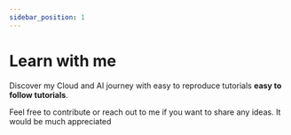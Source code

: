 ```yaml
---
sidebar_position: 1
---
```


# Learn with me

Discover my Cloud and AI journey with easy to reproduce tutorials **easy to follow tutorials**.

Feel free to contribute or reach out to me if you want to share any ideas. It would be much appreciated